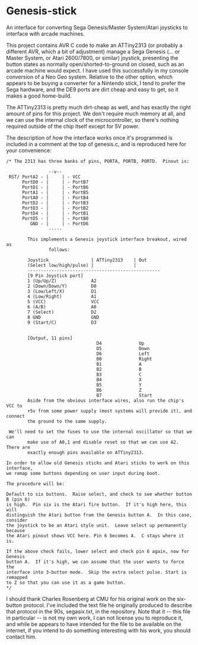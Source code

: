 # Genesis-stick
An interface for converting Sega Genesis/Master System/Atari joysticks to interface with arcade machines.

This project contains AVR C code to make an ATTiny2313 (or probably a different AVR, which a bit of adjustment)
manage a Sega Genesis (... or Master System, or Atari 2600/7800, or similar) joystick, presenting the button 
states as normally open/shorted-to-ground on closed, such as an arcade machine would expect.  I have
used this successfully in my console conversion of a Neo Geo system.  Relative to the other option, which 
appears to be buying a converter for a Nintendo stick, I tend to prefer the Sega hardware, and the DE9 ports 
are dirt cheap and easy to get, so it makes a good home-build.

The ATTiny2313 is pretty much dirt-cheap as well, and has exactly the right amount of pins for this project.
We don't require much memory at all, and we can use the internal clock of the microcontroller, so 
there's nothing required outside of the chip itself except for 5V power.

The description of *how* the interface works once it's programmed is included in a comment at the top of genesis.c,
and is reproduced here for your convenience:

```
/* The 2313 has three banks of pins, PORTA, PORTB, PORTD.  Pinout is:

                --v--
 RST/ PortA2 - |     | - VCC
      PortD0 - |     | - PortB7
      PortD1 - |     | - PortB6
      PortA1 - |     | - PortB5
      PortA0 - |     | - PortB4
      PortD2 - |     | - PortB3
      PortD3 - |     | - PortB2
      PortD4 - |     | - PortB1
      PortD5 - |     | - PortB0
         GND - |     | - PortD6
                -----

        This implements a Genesis joystick interface breakout, wired as 
                follows:

        Joystick                | ATTiny2313    | Out
        (Select low/high/pulse) |               |  
        --------------------------------------------------
        [9 Pin Joystick port]
        1 (Up/Up/Z)             A2
        2 (Down/Down/Y)         D0
        3 (Low/Left/X)          D1
        4 (Low/Right)           A1
        5 (VCC)                 VCC
        6 (A/B)                 A0
        7 (Select)              D2
        8 GND                   GND
        9 (Start/C)             D3


        [Output, 11 pins]
                                  D4              Up
                                  D5              Down
                                  D6              Left
                                  B0              Right
                                  B1              A
                                  B2              B
                                  B3              C
                                  B4              X
                                  B5              Y
                                  B6              Z
                                  B7              Start
        Aside from the obvious interface wires, also run the chip's VCC to 
        +5v from some power supply (most systems will provide it), and connect
        the ground to the same supply.                  

 We'll need to set the fuses to use the internal oscillator so that we can
        make use of A0,1 and disable reset so that we can use A2.  There are
        exactly enough pins available on ATTiny2313.

In order to allow old Genesis sticks and Atari sticks to work on this interface,
we remap some buttons depending on user input during boot.

The procedure will be: 

Default to six buttons.  Raise select, and check to see whether button B (pin 6)
is high.  Pin six is the Atari fire button.  If it's high here, this will
distinguish the Atari button from the Genesis button A.  In this case, consider
the joystick to be an Atari style unit.  Leave select up permanently because
the Atari pinout shows VCC here. Pin 6 becomes A.  C stays where it is.

If the above check fails, lower select and check pin 6 again, now for Genesis
button A.  If it's high, we can assume that the user wants to force the
interface into 3-button mode.  Skip the extra select pulse. Start is remapped
to Z so that you can use it as a game button.
*/
```


I should thank Charles Rosenberg at CMU for his original work on the six-button protocol.  I've included the text 
file he originally produced to describe that protocol in the 90s, segasix.txt, in the repository.  Note that it -- this file in particular -- is not my own work, I can not license you to reproduce it, and while be appears to have intended for the file to be available on the internet, if you intend to do something interesting with his work, you should contact him.
